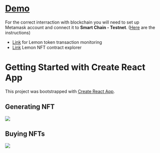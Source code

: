 # [Demo](https://nft-generator.web.app/)

For the correct interraction with blockchain you will need to set up Metamask account and connect it to **Smart Chain - Testnet**. ([Here](https://academy.binance.com/en/articles/connecting-metamask-to-binance-smart-chain) are the instructions)


- [Link](https://testnet.bscscan.com/token/0x6a3426b2fa5d78897265a6a84779d769f78e8044) for Lemon token transaction monitoring
- [Link](https://testnet.bscscan.com/token/0x4bcd9df21071f57be6ae37e230b2d627c18ee69e) Lemon NFT contract explorer

# Getting Started with Create React App

This project was bootstrapped with [Create React App](https://github.com/facebook/create-react-app).

## Generating NFT

![](https://media.giphy.com/media/fHRyyfIsYG9iVqoobN/giphy.gif?cid=790b76117369a6d9cdd8482aa380e540932a74417de85639&rid=giphy.gif&ct=g)

## Buying NFTs
![](https://media.giphy.com/media/7xpuN36pOSAYVr58tq/giphy.gif?cid=790b76115912effc57047138554da9e53af2f96f99e4e5db&rid=giphy.gif&ct=g)

